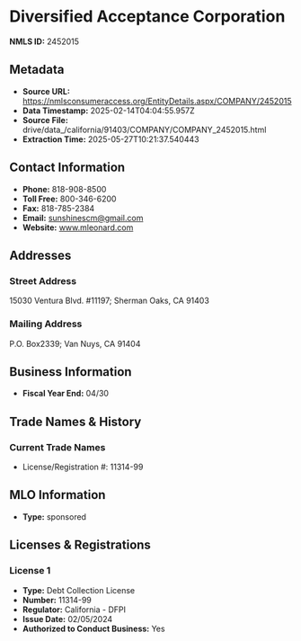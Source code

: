 # Diversified Acceptance Corporation

**NMLS ID:** 2452015

## Metadata
- **Source URL:** https://nmlsconsumeraccess.org/EntityDetails.aspx/COMPANY/2452015
- **Data Timestamp:** 2025-02-14T04:04:55.957Z
- **Source File:** drive/data_/california/91403/COMPANY/COMPANY_2452015.html
- **Extraction Time:** 2025-05-27T10:21:37.540443

## Contact Information
- **Phone:** 818-908-8500
- **Toll Free:** 800-346-6200
- **Fax:** 818-785-2384
- **Email:** sunshinescm@gmail.com
- **Website:** www.mleonard.com

## Addresses
### Street Address
15030 Ventura Blvd. #11197; Sherman Oaks, CA 91403

### Mailing Address
P.O. Box2339; Van Nuys, CA 91404

## Business Information
- **Fiscal Year End:** 04/30

## Trade Names & History
### Current Trade Names
- License/Registration #: 11314-99

## MLO Information
- **Type:** sponsored

## Licenses & Registrations

### License 1
- **Type:** Debt Collection License
- **Number:** 11314-99
- **Regulator:** California - DFPI
- **Issue Date:** 02/05/2024
- **Authorized to Conduct Business:** Yes
